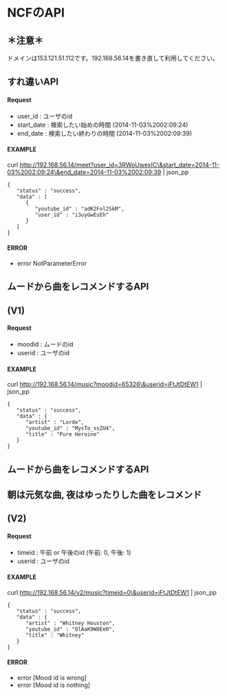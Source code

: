 # NCFのAPI

## ＊注意＊
ドメインは153.121.51.112です。192.168.56.14を書き直して利用してください。

## すれ違いAPI
#### Request
* user_id : ユーザのid
* start_date : 検索したい始めの時間 (2014-11-03%2002:09:24)
* end_date : 検索したい終わりの時間 (2014-11-03%2002:09:39)

#### EXAMPLE
curl http://192.168.56.14/meet?user_id=3RWoUwexIC\&start_date=2014-11-03%2002:09:24\&end_date=2014-11-03%2002:09:39 | json_pp
```
{
   "status" : "success",
   "data" : [
      {
         "youtube_id" : "adK2Fol2SkM",
         "user_id" : "i3uyGwEsEh"
      }
   ]
}
```
  
#### ERROR
* error NotParameterError




## ムードから曲をレコメンドするAPI 
## (V1)
#### Request
* moodid : ムードのid
* userid : ユーザのid

#### EXAMPLE
curl http://192.168.56.14/music?moodid=65326\&userid=iFtJtDtEW1 | json_pp
```
{
   "status" : "success",
   "data" : {
      "artist" : "Lorde",
      "youtube_id" : "MysTo_ssZU4",
      "title" : "Pure Heroine"
   }
}
```




## ムードから曲をレコメンドするAPI 
## 朝は元気な曲, 夜はゆったりした曲をレコメンド
## (V2)

#### Request
* timeid : 午前 or 午後のid (午前: 0, 午後: 1)
* userid : ユーザのid

#### EXAMPLE
curl http://192.168.56.14/v2/music?timeid=0\&userid=iFtJtDtEW1 | json_pp
```
{
   "status" : "success",
   "data" : {
      "artist" : "Whitney Houston",
      "youtube_id" : "OlAaK9W8Ee0",
      "title" : "Whitney"
   }
}
```

#### ERROR
* error [Mood id is wrong]
* error [Mood id is nothing]
